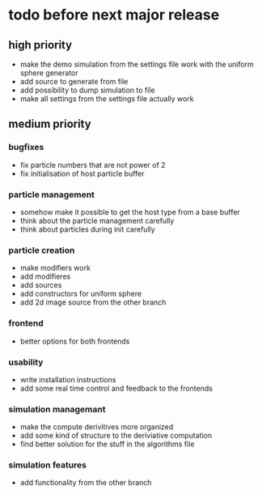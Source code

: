 # todo before next major release

## high priority

- make the demo simulation from the settings file work with the uniform sphere generator
- add source to generate from file
- add possibility to dump simulation to file
- make all settings from the settings file actually work

## medium priority

### bugfixes
- fix particle numbers that are not power of 2
- fix initialisation of host particle buffer

### particle management
- somehow make it possible to get the host type from a base buffer
- think about the particle management carefully
- think about particles during init carefully

### particle creation
- make modifiers work
- add modifieres
- add sources
- add constructors for uniform sphere
- add 2d image source from the other branch

### frontend
- better options for both frontends

### usability
- write installation instructions
- add some real time control and feedback to the frontends

### simulation managemant
- make the compute derivitives more organized
- add some kind of structure to the deriviative computation
- find better solution for the stuff in the algorithms file

### simulation features
- add functionality from the other branch

